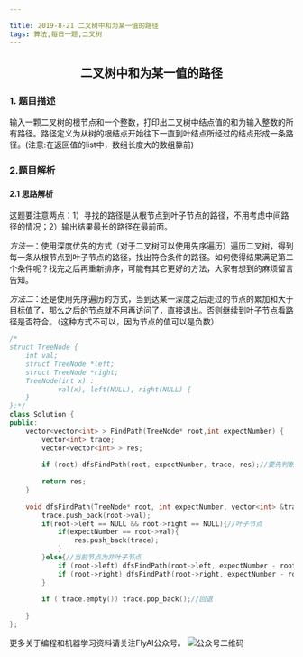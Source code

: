 ```yaml
---

title: 2019-8-21 二叉树中和为某一值的路径
tags: 算法,每日一题,二叉树
---
```


## <center> 二叉树中和为某一值的路径 </center>

### 1. 题目描述
输入一颗二叉树的根节点和一个整数，打印出二叉树中结点值的和为输入整数的所有路径。路径定义为从树的根结点开始往下一直到叶结点所经过的结点形成一条路径。(注意:在返回值的list中，数组长度大的数组靠前)

### 2.题目解析

#### 2.1 思路解析

这题要注意两点：1）寻找的路径是从根节点到叶子节点的路径，不用考虑中间路径的情况；2）输出结果最长的路径在最前面。

*方法一*：使用深度优先的方式（对于二叉树可以使用先序遍历）遍历二叉树，得到每一条从根节点到叶子节点的路径，找出符合条件的路径。如何使得结果满足第二个条件呢？找完之后再重新排序，可能有其它更好的方法，大家有想到的麻烦留言告知。

*方法二*：还是使用先序遍历的方式，当到达某一深度之后走过的节点的累加和大于目标值了，那么之后的节点就不用再访问了，直接退出。否则继续到叶子节点看路径是否符合。（这种方式不可以，因为节点的值可以是负数）



```C++
/*
struct TreeNode {
	int val;
	struct TreeNode *left;
	struct TreeNode *right;
	TreeNode(int x) :
			val(x), left(NULL), right(NULL) {
	}
};*/
class Solution {
public:
    vector<vector<int> > FindPath(TreeNode* root,int expectNumber) {
        vector<int> trace;
        vector<vector<int> > res;
        
        if (root) dfsFindPath(root, expectNumber, trace, res);//要先判断root不为空
        
        return res;
    }
    
    void dfsFindPath(TreeNode* root, int expectNumber, vector<int> &trace, vector<vector<int> >& res){
        trace.push_back(root->val);
        if(root->left == NULL && root->right == NULL){//叶子节点
            if(expectNumber == root->val){
                res.push_back(trace);
            }
        }else{//当前节点为非叶子节点
            if (root->left) dfsFindPath(root->left, expectNumber - root->val, trace, res);
            if (root->right) dfsFindPath(root->right, expectNumber - root->val, trace, res);
        }
        
        if (!trace.empty()) trace.pop_back();//回退
        
    }
};
```

更多关于编程和机器学习资料请关注FlyAI公众号。
![公众号二维码][1]

[1]: http://pwfic6399.bkt.clouddn.com/wechat/%E5%85%AC%E4%BC%97%E5%8F%B7%E5%8F%B7%E4%BA%8C%E7%BB%B4%E7%A0%81.jpg







